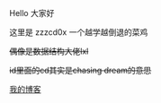 Hello 大家好

这里是 zzzcd0x 一个越学越倒退的菜鸡

~~偶像是数据结构大佬lxl~~

~~id里面的cd其实是chasing dream的意思~~

[我的博客](https://zzzcd0x.github.io/)
